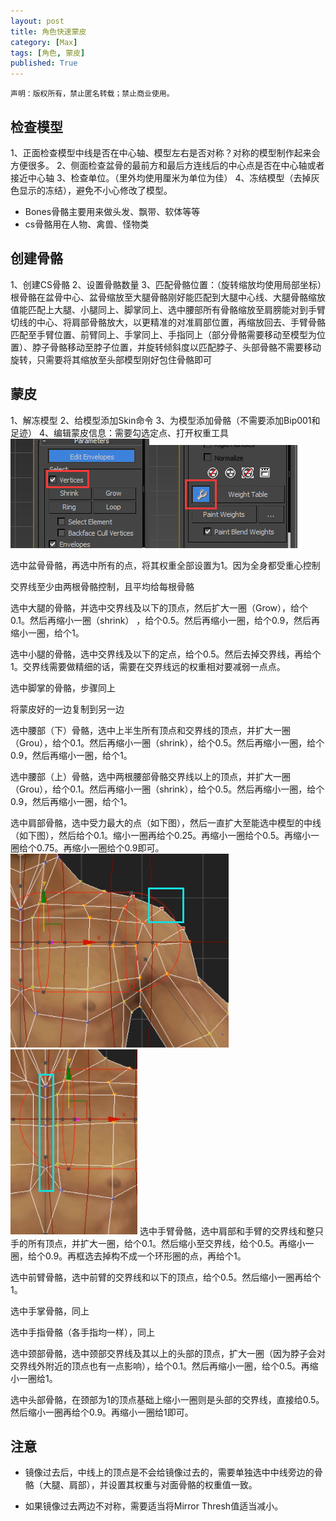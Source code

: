 ```yaml
---
layout: post
title: 角色快速蒙皮
category: [Max]
tags: [角色, 蒙皮]
published: True
---
```



`声明：版权所有，禁止匿名转载；禁止商业使用。`


## 检查模型 ##
1、正面检查模型中线是否在中心轴、模型左右是否对称？对称的模型制作起来会方便很多。
2、侧面检查盆骨的最前方和最后方连线后的中心点是否在中心轴或者接近中心轴
3、检查单位。（里外均使用厘米为单位为佳）
4、冻结模型（去掉灰色显示的冻结），避免不小心修改了模型。

- Bones骨骼主要用来做头发、飘带、软体等等
- cs骨骼用在人物、禽兽、怪物类


## 创建骨骼 ##
1、创建CS骨骼
2、设置骨骼数量
3、匹配骨骼位置：（旋转缩放均使用局部坐标）根骨骼在盆骨中心、盆骨缩放至大腿骨骼刚好能匹配到大腿中心线、大腿骨骼缩放值能匹配上大腿、小腿同上、脚掌同上、选中腰部所有骨骼缩放至肩膀能对到手臂切线的中心、将肩部骨骼放大，以更精准的对准肩部位置，再缩放回去、手臂骨骼匹配至手臂位置、前臂同上、手掌同上、手指同上（部分骨骼需要移动至模型为位置）、脖子骨骼移动至脖子位置，并旋转倾斜度以匹配脖子、头部骨骼不需要移动旋转，只需要将其缩放至头部模型刚好包住骨骼即可


## 蒙皮 ##
1、解冻模型
2、给模型添加Skin命令
3、为模型添加骨骼（不需要添加Bip001和足迹）
4、编辑蒙皮信息：需要勾选定点、打开权重工具
<left>
<img src="/public/img/角色快速蒙皮/01.png"><img src="/public/img/角色快速蒙皮/02.png">
</left>

选中盆骨骨骼，再选中所有的点，将其权重全部设置为1。因为全身都受重心控制

交界线至少由两根骨骼控制，且平均给每根骨骼

选中大腿的骨骼，并选中交界线及以下的顶点，然后扩大一圈（Grow），给个0.1。然后再缩小一圈（shrink） ，给个0.5。然后再缩小一圈，给个0.9，然后再缩小一圈，给个1。

选中小腿的骨骼，选中交界线及以下的定点，给个0.5。然后去掉交界线，再给个1。交界线需要做精细的话，需要在交界线远的权重相对要减弱一点点。

选中脚掌的骨骼，步骤同上

将蒙皮好的一边复制到另一边

选中腰部（下）骨骼，选中上半生所有顶点和交界线的顶点，并扩大一圈（Grou），给个0.1。然后再缩小一圈（shrink），给个0.5。然后再缩小一圈，给个0.9，然后再缩小一圈，给个1。

选中腰部（上）骨骼，选中两根腰部骨骼交界线以上的顶点，并扩大一圈（Grou），给个0.1。然后再缩小一圈（shrink），给个0.5。然后再缩小一圈，给个0.9，然后再缩小一圈，给个1。

选中肩部骨骼，选中受力最大的点（如下图），然后一直扩大至能选中模型的中线（如下图），然后给个0.1。缩小一圈再给个0.25。再缩小一圈给个0.5。再缩小一圈给个0.75。再缩小一圈给个0.9即可。
<left>
	<img src="/public/img/角色快速蒙皮/03.png"><img src="/public/img/角色快速蒙皮/04.png">
</left>
选中手臂骨骼，选中肩部和手臂的交界线和整只手的所有顶点，并扩大一圈，给个0.1。然后缩小至交界线，给个0.5。再缩小一圈，给个0.9。再框选去掉构不成一个环形圈的点，再给个1。

选中前臂骨骼，选中前臂的交界线和以下的顶点，给个0.5。然后缩小一圈再给个1。

选中手掌骨骼，同上

选中手指骨骼（各手指均一样），同上

选中颈部骨骼，选中颈部交界线及其以上的头部的顶点，扩大一圈（因为脖子会对交界线外附近的顶点也有一点影响），给个0.1。然后再缩小一圈，给个0.5。再缩小一圈给1。

选中头部骨骼，在颈部为1的顶点基础上缩小一圈则是头部的交界线，直接给0.5。然后缩小一圈再给个0.9。再缩小一圈给1即可。


## 注意 ##
- 镜像过去后，中线上的顶点是不会给镜像过去的，需要单独选中中线旁边的骨骼（大腿、肩部），并设置其权重与对面骨骼的权重值一致。

- 如果镜像过去两边不对称，需要适当将Mirror Thresh值适当减小。
